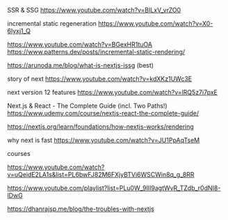 SSR & SSG
https://www.youtube.com/watch?v=BILxV_vrZO0

incremental static regeneration
https://www.youtube.com/watch?v=X0-6lyxj1_Q

https://www.youtube.com/watch?v=BGexHR1tuOA
https://www.patterns.dev/posts/incremental-static-rendering/

https://arunoda.me/blog/what-is-nextjs-issg (best)


story of next
https://www.youtube.com/watch?v=kdXKz1UWc3E


next version 12 features
https://www.youtube.com/watch?v=lRQ5z7i7pxE


Next.js & React - The Complete Guide (incl. Two Paths!)
https://www.udemy.com/course/nextjs-react-the-complete-guide/

https://nextjs.org/learn/foundations/how-nextjs-works/rendering

why next is fast
https://www.youtube.com/watch?v=JU1PpAqTseM

courses

https://www.youtube.com/watch?v=uQeidE2LA1s&list=PL6bwFJ82M6FXjyBTVi6WSCWin8q_g_8RR

https://www.youtube.com/playlist?list=PLu0W_9lII9agtWvR_TZdb_r0dNI8-lDwG


https://dhanrajsp.me/blog/the-troubles-with-nextjs


